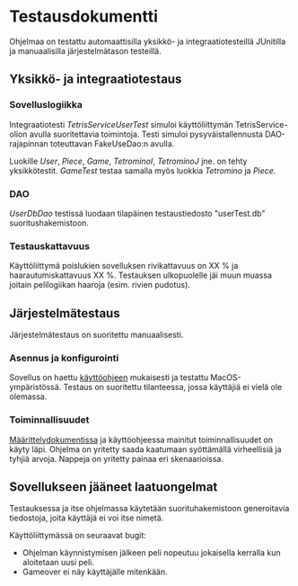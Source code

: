 # Testausdokumentti

Ohjelmaa on testattu automaattisilla yksikkö- ja integraatiotesteillä JUnitilla ja manuaalisilla järjestelmätason testeillä.

## Yksikkö- ja integraatiotestaus

### Sovelluslogiikka

Integraatiotesti _TetrisServiceUserTest_ simuloi käyttöliittymän TetrisService-olion avulla suoritettavia toimintoja. Testi simuloi pysyväistallennusta DAO-rajapinnan toteuttavan FakeUseDao:n avulla.

Luokille _User_, _Piece_, _Game_, _TetrominoI_, _TetrominoJ_ jne. on tehty yksikkötestit. _GameTest_ testaa samalla  myös luokkia _Tetromino_ ja _Piece_.

### DAO
_UserDbDao_ testissä luodaan tilapäinen testaustiedosto "userTest.db" suoritushakemistoon.

### Testauskattavuus

Käyttöliittymä poislukien sovelluksen rivikattavuus on XX  % ja haarautumiskattavuus XX %. Testauksen ulkopuolelle jäi muun muassa joitain pelilogiikan haaroja (esim. rivien pudotus).

## Järjestelmätestaus

Järjestelmätestaus on suoritettu manuaalisesti.

### Asennus ja konfigurointi

Sovellus on haettu [käyttöohjeen]() mukaisesti ja testattu MacOS-ympäristössä. Testaus on suoritettu tilanteessa, jossa käyttäjiä ei vielä ole olemassa.

### Toiminnallisuudet

[Määrittelydokumentissa]() ja käyttöohjeessa mainitut toiminnallisuudet on käyty läpi. Ohjelma on yritetty saada kaatumaan syöttämällä virheellisiä ja tyhjiä arvoja. Nappeja on yritetty painaa eri skenaarioissa.

## Sovellukseen jääneet laatuongelmat
Testauksessa ja itse ohjelmassa käytetään suorituhakemistoon generoitavia tiedostoja, joita käyttäjä ei voi itse nimetä.

Käyttöliittymässä on seuraavat bugit:

- Ohjelman käynnistymisen jälkeen peli nopeutuu jokaisella kerralla kun aloitetaan uusi peli.
- Gameover ei näy käyttäjälle mitenkään. 
